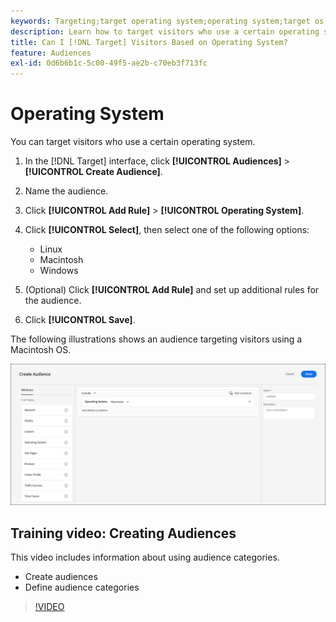 ```yaml
---
keywords: Targeting;target operating system;operating system;target os;os;target linux;linux;target windows;windows;target macintosh;macintosh;mac;target mac;win;target win
description: Learn how to target visitors who use a certain operating system (Linux, Macintosh, or Windows).
title: Can I [!DNL Target] Visitors Based on Operating System?
feature: Audiences
exl-id: 0d6b6b1c-5c00-49f5-ae2b-c70eb3f713fc
---
```

# Operating System

You can target visitors who use a certain operating system.

1. In the [!DNL Target] interface, click **[!UICONTROL Audiences]** > **[!UICONTROL Create Audience]**. 
1. Name the audience. 
1. Click **[!UICONTROL Add Rule]** > **[!UICONTROL Operating System]**.
1. Click **[!UICONTROL Select]**, then select one of the following options:

    * Linux 
    * Macintosh 
    * Windows

1. (Optional) Click **[!UICONTROL Add Rule]** and set up additional rules for the audience. 
1. Click **[!UICONTROL Save]**.

The following illustrations shows an audience targeting visitors using a Macintosh OS.

![](assets/target_os.png)

## Training video: Creating Audiences

This video includes information about using audience categories.

* Create audiences 
* Define audience categories

>[!VIDEO](https://video.tv.adobe.com/v/17392)
